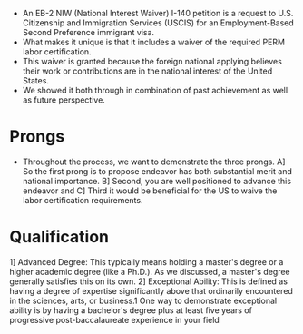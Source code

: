 - An EB-2 NIW (National Interest Waiver) I-140 petition is a request to U.S. Citizenship and Immigration Services (USCIS) for an Employment-Based Second Preference immigrant visa.
- What makes it unique is that it includes a waiver of the required PERM labor certification.
- This waiver is granted because the foreign national applying believes their work or contributions are in the national interest of the United States.
- We showed it both through in combination of past achievement as well as future perspective.

# Prongs

- Throughout the process, we want to demonstrate the three prongs. 
A] So the first prong is to propose endeavor has both substantial merit and national importance. 
B] Second, you are well positioned to advance this endeavor and 
C] Third it would be beneficial for the US to waive the labor certification requirements.

# Qualification

1] Advanced Degree: This typically means holding a master's degree or a higher academic degree (like a Ph.D.). As we discussed, a master's degree generally satisfies this on its own.
2] Exceptional Ability: This is defined as having a degree of expertise significantly above that ordinarily encountered in the sciences, arts, or business.1 One way to demonstrate exceptional ability is by having a bachelor's degree plus at least five years of progressive post-baccalaureate experience in your field


